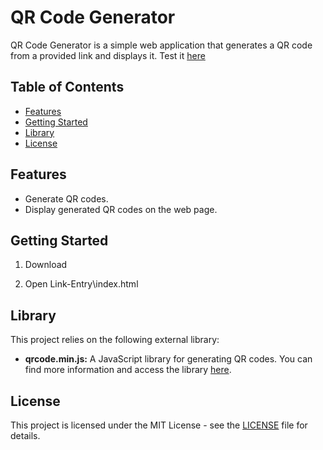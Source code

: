 # QR Code Generator

QR Code Generator is a simple web application that generates a QR code from a provided link and displays it.
Test it [here](<https://kaleidoscopic-quokka-89680b.netlify.app/>)


## Table of Contents

- [Features](#features)
- [Getting Started](#getting-started)
- [Library](#library)
- [License](#license)


## Features

- Generate QR codes.
- Display generated QR codes on the web page.


## Getting Started

1. Download

2. Open Link-Entry\index.html


## Library

This project relies on the following external library:

- **qrcode.min.js:** A JavaScript library for generating QR codes. You can find more information and access the library [here](<https://github.com/davidshimjs/qrcodejs>).


## License

This project is licensed under the MIT License - see the [LICENSE](LICENSE) file for details.
